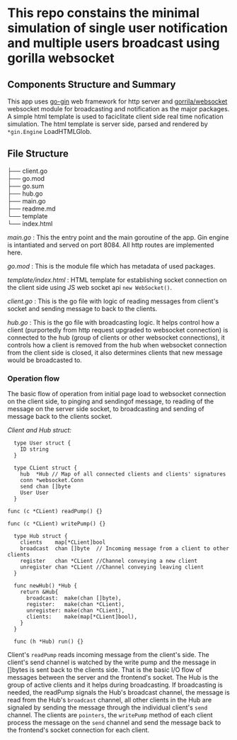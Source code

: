 # This repo constains the minimal simulation of single user notification and multiple users broadcast using gorilla websocket

## Components Structure and Summary  

This app uses [go-gin](https://gin-gonic.com) web framework for http server and [gorrila/websocket](https://github.com/gorilla/websocket) websocket module for broadcasting and notification as the major packages. A simple html template is used to faciclitate client side real time nofication simulation. The html template is server side, parsed and rendered by `*gin.Engine` LoadHTMLGlob.

## File Structure

├── client.go \
├── go.mod \
├── go.sum \
├── hub.go \
├── main.go \
├── readme.md \
└── template \
    └── index.html

*main.go* : This the entry point and the main goroutine of the app. Gin engine is intantiated and served on port 8084. All http routes are implemented here.

*go.mod* : This is the module file which has metadata of used packages.

*template/index.html* : HTML template for establishing socket connection on the client side using JS web socket api `new WebSocket()`.

*client.go* : This is the go file with logic of reading messages from client's socket and sending message to back to the clients.

*hub.go* : This is the go file with broadcasting logic. It helps control how a client (purportedly from http request upgraded to websocket connection) is connected to the hub (group of clients or other websocket connections), it controls how a client is removed from the hub when websocket connection from the client side is closed, it also determines clients that new message would be broadcasted to.

### Operation flow

The basic flow of operation from initial page load to websocket connection on the client side, to pinging and sendingof message, to reading of the message on the server side socket, to broadcasting and sending of message back to the clients socket.

*Client and Hub struct:*

```
  type User struct {
    ID string
  }

  type CLient struct {
    hub  *Hub // Map of all connected clients and clients' signatures
    conn *websocket.Conn
    send chan []byte
    User User
  }

func (c *CLient) readPump() {}

func (c *CLient) writePump() {}

  type Hub struct {
    clients    map[*CLient]bool
    broadcast  chan []byte  // Incoming message from a client to other clients
    register   chan *CLient //Channel conveying a new client
    unregister chan *CLient //Channel conveying leaving client
  }

  func newHub() *Hub {
    return &Hub{
      broadcast:  make(chan []byte),
      register:   make(chan *CLient),
      unregister: make(chan *CLient),
      clients:    make(map[*CLient]bool),
    }
  }

  func (h *Hub) run() {}
```

Client's `readPump` reads incoming message from the client's side. The client's send channel is watched by the write pump and the message in []bytes is sent back to the clients side. That is the basic I/O flow of messages between the server and the frontend's socket. The Hub is the group of active clients and it helps during broadcasting. If broadcasting is needed, the readPump signals the Hub's broadcast channel, the message is read from the Hub's `broadcast` channel, all other clients in the Hub are signaled by sending the message through the individual client's `send` channel. The clients are `pointers`, the `writePump` method of each client process the message on the `send` channel and send the message back to the frontend's socket connection for each client.
